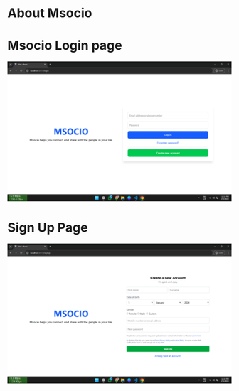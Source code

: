# About Msocio

# Msocio Login page
![Msocio](https://github.com/manishkumar632/prodigy/blob/main/social-media-app/images/Screenshot1.png)

# Sign Up Page
![Msocio](https://github.com/manishkumar632/prodigy/blob/main/social-media-app/images/Screenshot2.png)